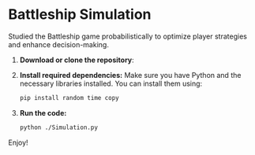# Battleship Simulation
Studied the Battleship game probabilistically to optimize player strategies and enhance decision-making. 
1. **Download or clone the repository**:
   
2. **Install required dependencies:**
   Make sure you have Python and the necessary libraries installed.  You can install them using:
   ```bash
   pip install random time copy
3. **Run the code:**
    ```bash
    python ./Simulation.py

Enjoy!
